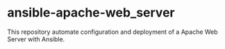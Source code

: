 # ansible-apache-web_server
This repository automate configuration and deployment of a Apache Web Server with Ansible.
